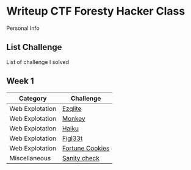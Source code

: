 # **Writeup CTF Foresty Hacker Class**
Personal Info
## **List Challenge**
List of challenge I solved
## **Week 1**
| **Category**    | **Challenge**                       |
| -------------   | -------------                       |
| Web Explotation | [Ezqlite](ezqlite/README.md)        |
| Web Explotation | [Monkey](Monkey/monkey-solve.md)   |
| Web Explotation | [Haiku](Haiku/haiku-solve.md)       |
| Web Explotation | [Figl33t](figl33t/figl33t-solve.md) |
| Web Explotation | [Fortune Cookies](fortune-cookies/cookies-solve.md) |
| Miscellaneous   | [Sanity check](Sanity-Check/sanity-solve.md)        |
